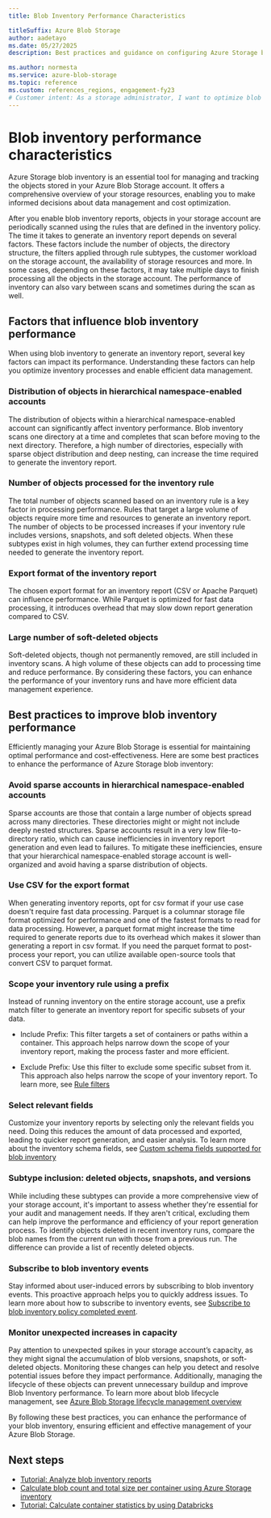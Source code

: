 ```yaml
---
title: Blob Inventory Performance Characteristics

titleSuffix: Azure Blob Storage
author: aadetayo
ms.date: 05/27/2025
description: Best practices and guidance on configuring Azure Storage blob inventory and the factors that influence its performance.

ms.author: normesta
ms.service: azure-blob-storage
ms.topic: reference
ms.custom: references_regions, engagement-fy23
# Customer intent: As a storage administrator, I want to optimize blob inventory performance in Azure, so that I can efficiently manage and analyze my storage resources while minimizing costs and processing times.
---
```


# Blob inventory performance characteristics


Azure Storage blob inventory is an essential tool for managing and tracking the objects stored in your Azure Blob Storage account. It offers a comprehensive overview of your storage resources, enabling you to make informed decisions about data management and cost optimization. 

After you enable blob inventory reports, objects in your storage account are periodically scanned using the rules that are defined in the inventory policy. The time it takes to generate an inventory report depends on several factors. These factors include the number of objects, the directory structure, the filters applied through rule subtypes, the customer workload on the storage account, the availability of storage resources and more. In some cases, depending on these factors, it may take multiple days to finish processing all the objects in the storage account. The performance of inventory can also vary between scans and sometimes during the scan as well. 


## Factors that influence blob inventory performance

When using blob inventory to generate an inventory report, several key factors can impact its performance. Understanding these factors can help you optimize inventory processes and enable efficient data management. 

### Distribution of objects in hierarchical namespace-enabled accounts

The distribution of objects within a hierarchical namespace-enabled account can significantly affect inventory performance. Blob inventory scans one directory at a time and completes that scan before moving to the next directory. Therefore, a high number of directories, especially with sparse object distribution and deep nesting, can increase the time required to generate the inventory report. 

### Number of objects processed for the inventory rule

The total number of objects scanned based on an inventory rule is a key factor in processing performance. Rules that target a large volume of objects require more time and resources to generate an inventory report. The number of objects to be processed increases if your inventory rule includes versions, snapshots, and soft deleted objects. When these subtypes exist in high volumes, they can further extend processing time needed to generate the inventory report.

### Export format of the inventory report

The chosen export format for an inventory report (CSV or Apache Parquet) can influence performance. While Parquet is optimized for fast data processing, it introduces overhead that may slow down report generation compared to CSV.

### Large number of soft-deleted objects

Soft-deleted objects, though not permanently removed, are still included in inventory scans. A high volume of these objects can add to processing time and reduce performance.
By considering these factors, you can enhance the performance of your inventory runs and have more efficient data management experience.


## Best practices to improve blob inventory performance

Efficiently managing your Azure Blob Storage is essential for maintaining optimal performance and cost-effectiveness. Here are some best practices to enhance the performance of Azure Storage blob inventory:

### Avoid sparse accounts in hierarchical namespace-enabled accounts
Sparse accounts are those that contain a large number of objects spread across many directories. These directories might or might not include deeply nested structures. Sparse accounts result in a very low file-to-directory ratio, which can cause inefficiencies in inventory report generation and even lead to failures. To mitigate these inefficiencies, ensure that your hierarchical namespace-enabled storage account is well-organized and avoid having a sparse distribution of objects.

### Use CSV for the export format	
When generating inventory reports, opt for csv format if your use case doesn't require fast data processing. Parquet is a columnar storage file format optimized for performance and one of the fastest formats to read for data processing. However, a parquet format might increase the time required to generate reports due to its overhead which makes it slower than generating a report in csv format. If you need the parquet format to post-process your report, you can utilize available open-source tools that convert CSV to parquet format.


### Scope your inventory rule using a prefix
Instead of running inventory on the entire storage account, use a prefix match filter to generate an inventory report for specific subsets of your data.
-	Include Prefix: This filter targets a set of containers or paths within a container. This approach helps narrow down the scope of your inventory report, making the process faster and more efficient.

- Exclude Prefix: Use this filter to exclude some specific subset from it. This approach also helps narrow the scope of your inventory report. To learn more, see [Rule filters](blob-inventory.md#rule-filters)

### Select relevant fields
Customize your inventory reports by selecting only the relevant fields you need. Doing this reduces the amount of data processed and exported, leading to quicker report generation, and easier analysis. To learn more about the inventory schema fields, see [Custom schema fields supported for blob inventory](blob-inventory.md#custom-schema-fields-supported-for-blob-inventory)

### Subtype inclusion: deleted objects, snapshots, and versions
While including these subtypes can provide a more comprehensive view of your storage account, it's important to assess whether they're essential for your audit and management needs. If they aren't critical, excluding them can help improve the performance and efficiency of your report generation process. To identify objects deleted in recent inventory runs, compare the blob names from the current run with those from a previous run. The difference can provide a list of recently deleted objects.

### Subscribe to blob inventory events
Stay informed about user-induced errors by subscribing to blob inventory events. This proactive approach helps you to quickly address issues. To learn more about how to subscribe to inventory events, see [Subscribe to blob inventory policy completed event](blob-inventory-how-to.md#subscribe-to-blob-inventory-policy-completed-event).

### Monitor unexpected increases in capacity
Pay attention to unexpected spikes in your storage account’s capacity, as they might signal the accumulation of blob versions, snapshots, or soft-deleted objects. Monitoring these changes can help you detect and resolve potential issues before they impact performance. Additionally, managing the lifecycle of these objects can prevent unnecessary buildup and improve Blob Inventory performance. To learn more about blob lifecycle management, see [Azure Blob Storage lifecycle management overview](lifecycle-management-overview.md)

By following these best practices, you can enhance the performance of your blob inventory, ensuring efficient and effective management of your Azure Blob Storage. 


## Next steps
- [Tutorial: Analyze blob inventory reports](storage-blob-inventory-report-analytics.md)
-	[Calculate blob count and total size per container using Azure Storage inventory](calculate-blob-count-size.yml)
-	[Tutorial: Calculate container statistics by using Databricks](storage-blob-calculate-container-statistics-databricks.md) 
